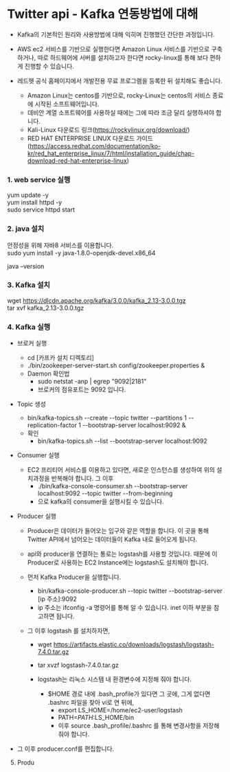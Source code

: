 # Twitter api - Kafka 연동방법에 대해
- Kafka의 기본적인 원리와 사용방법에 대해 익히며 진행했던 간단한 과정입니다. 

- AWS ec2 서비스를 기반으로 실행한다면 Amazon Linux 서비스를 기반으로 구축하거나, 따로 하드웨어에 서버를 설치하고자 한다면 rocky-linux를 통해 보다 편하게 진행할 수 있습니다.
- 레드헷 공식 홈페이지에서 개발전용 무료 프로그램을 등록한 뒤 설치해도 좋습니다. 
  - Amazon Linux는 centos를 기반으로, rocky-Linux는 centos의 서비스 종료에 시작된 소프트웨어입니다.
  - 데비안 계열 소프트웨어를 사용하실 때에는 그에 따라 조금 달리 실행하셔야 합니다.
  - Kali-Linux 다운로드 링크(https://rockylinux.org/download/)
  - RED HAT ENTERPRISE LINUX 다운로드 가이드(https://access.redhat.com/documentation/ko-kr/red_hat_enterprise_linux/7/html/installation_guide/chap-download-red-hat-enterprise-linux)
  
### 1. web service 실행
yum update -y   
yum install httpd -y   
sudo service httpd start  

### 2. java 설치  
안정성을 위해 자바8 서비스를 이용합니다.  
sudo yum install -y java-1.8.0-openjdk-devel.x86_64  

java –version  

### 3. Kafka 설치
wget https://dlcdn.apache.org/kafka/3.0.0/kafka_2.13-3.0.0.tgz  
tar xvf kafka_2.13-3.0.0.tgz   

### 4. Kafka 실행

- 브로커 실행
  - cd [카프카 설치 디렉토리]   
  - ./bin/zookeeper-server-start.sh config/zookeeper.properties & 
  - Daemon 확인법
    - sudo netstat -anp | egrep "9092|2181"
    - 브로커의 점유포트는 9092 입니다.

- Topic 생성
  - bin/kafka-topics.sh --create --topic twitter --partitions 1 --replication-factor 1 --bootstrap-server localhost:9092  &
  - 확인
    - bin/kafka-topics.sh --list --bootstrap-server localhost:9092

- Consumer 실행
  - EC2 프리티어 서비스를 이용하고 있다면, 새로운 인스턴스를 생성하여 위의 설치과정을 반복해야 합니다. 그 이후
    - ./bin/kafka-console-consumer.sh --bootstrap-server localhost:9092 --topic twitter --from-beginning 
    - 으로 kafka의 consumer을 실행시킬 수 있습니다. 

- Producer 실행
  - Producer은 데이터가 들어오는 입구와 같은 역할을 합니다. 이 곳을 통해 Twitter API에서 넘어오는 데이터들이 Kafka 내로 들어오게 됩니다.
  - api와 producer을 연결하는 통로는 logstash를 사용할 것입니다. 때문에 이 Producer로 사용하는 EC2 Instance에는 logstash도 설치해야 합니다.
  
  - 먼저 Kafka Producer을 실행합니다.
    - bin/kafka-console-producer.sh --topic twitter --bootstrap-server [ip 주소]:9092
    -  ip 주소는 ifconfig -a 명령어를 통해 알 수 있습니다. inet 이하 부분을 참고하면 됩니다. 
  
  - 그 이후 logstash 를 설치하자면,
    - wget https://artifacts.elastic.co/downloads/logstash/logstash-7.4.0.tar.gz
    - tar xvzf logstash-7.4.0.tar.gz
    
    - logstash는 리눅스 시스템 내 환경변수에 지정해 줘야 합니다.
      - $HOME 경로 내에 .bash_profile가 있다면 그 곳에, 그게 없다면 .bashrc 파일을 찾아 vi로 연 뒤에,
        - export LS_HOME=/home/ec2-user/logstash
        - PATH=$PATH:$LS_HOME/bin 
        - 이후 source .bash_profile/.bashrc 를 통해 변경사항을 저장해줘야 합니다. 

- 그 이후 producer.conf를 편집합니다. 

5. Produ
